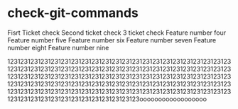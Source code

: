 # check-git-commands

Fisrt Ticket check
Second ticket check
3 ticket check
Feature number four
Feature number five
Feature number six
Feature number seven
Feature number eight
Feature number nine

123123123123123123123123123123123123123123123123123123123123123123123123123123123123123123123123123123123123123123123123123123123123123123123123123123123123123123123123123123123123123123123123123123123123123123123123123123123123123123123123123123123123123123123123123123123123123123123123123123123123123123123123123123123123123123123123123123123123123123123123123123123oooooooooooooooooo
